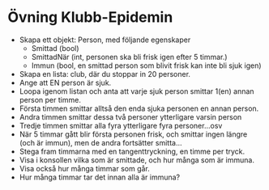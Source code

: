 # Övning Klubb-Epidemin
* Skapa ett objekt: Person, med följande egenskaper
    * Smittad (bool)
    * SmittadNär (int, personen ska bli frisk igen efter 5 timmar.)
    * Immun (bool, en smittad person som blivit frisk kan inte bli sjuk igen)
* Skapa en lista: club, där du stoppar in 20 personer.
* Ange att EN person är sjuk.
* Loopa igenom listan och anta att varje sjuk person smittar 1(en) annan person per timme.
* Första timmen smittar alltså den enda sjuka personen en annan person.
* Andra timmen smittar dessa två personer ytterligare varsin person
* Tredje timmen smittar alla fyra ytterligare fyra personer…osv
* När 5 timmar gått blir första personen frisk, och smittar ingen längre (och är immun), men de andra fortsätter smitta…
* Stega fram timmarna med en tangenttryckning, en timme per tryck.
* Visa i konsollen vilka som är smittade, och hur många som är immuna.
* Visa också hur många timmar som går.
* Hur många timmar tar det innan alla är immuna?
